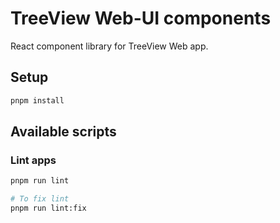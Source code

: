 # TreeView Web-UI components

React component library for TreeView Web app.

## Setup

```bash
pnpm install
```

## Available scripts

### Lint apps

```bash
pnpm run lint

# To fix lint
pnpm run lint:fix
```
